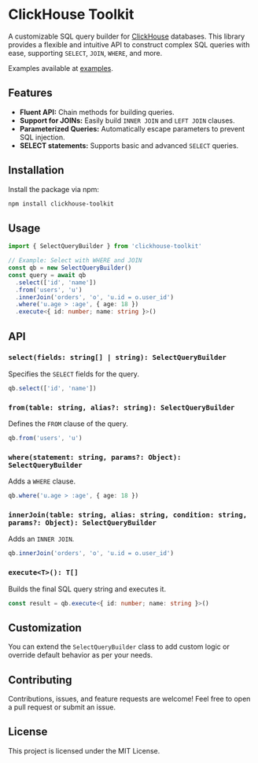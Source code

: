 # ClickHouse Toolkit

A customizable SQL query builder for [ClickHouse](https://clickhouse.com/) databases. This library provides a flexible and intuitive API to construct complex SQL queries with ease, supporting `SELECT`, `JOIN`, `WHERE`, and more.

Examples available at [examples](https://github.com/rock-n-rollangel/clickhouse-toolkit-example).

## Features

- **Fluent API:** Chain methods for building queries.
- **Support for JOINs:** Easily build `INNER JOIN` and `LEFT JOIN` clauses.
- **Parameterized Queries:** Automatically escape parameters to prevent SQL injection.
- **SELECT statements:** Supports basic and advanced `SELECT` queries.

## Installation

Install the package via npm:

```bash
npm install clickhouse-toolkit
```

## Usage

```typescript
import { SelectQueryBuilder } from 'clickhouse-toolkit'

// Example: Select with WHERE and JOIN
const qb = new SelectQueryBuilder()
const query = await qb
  .select(['id', 'name'])
  .from('users', 'u')
  .innerJoin('orders', 'o', 'u.id = o.user_id')
  .where('u.age > :age', { age: 18 })
  .execute<{ id: number; name: string }>()
```

## API

### `select(fields: string[] | string): SelectQueryBuilder`

Specifies the `SELECT` fields for the query.

```typescript
qb.select(['id', 'name'])
```

### `from(table: string, alias?: string): SelectQueryBuilder`

Defines the `FROM` clause of the query.

```typescript
qb.from('users', 'u')
```

### `where(statement: string, params?: Object): SelectQueryBuilder`

Adds a `WHERE` clause.

```typescript
qb.where('u.age > :age', { age: 18 })
```

### `innerJoin(table: string, alias: string, condition: string, params?: Object): SelectQueryBuilder`

Adds an `INNER JOIN`.

```typescript
qb.innerJoin('orders', 'o', 'u.id = o.user_id')
```

### `execute<T>(): T[]`

Builds the final SQL query string and executes it.

```typescript
const result = qb.execute<{ id: number; name: string }>()
```

## Customization

You can extend the `SelectQueryBuilder` class to add custom logic or override default behavior as per your needs.

## Contributing

Contributions, issues, and feature requests are welcome! Feel free to open a pull request or submit an issue.

## License

This project is licensed under the MIT License.
